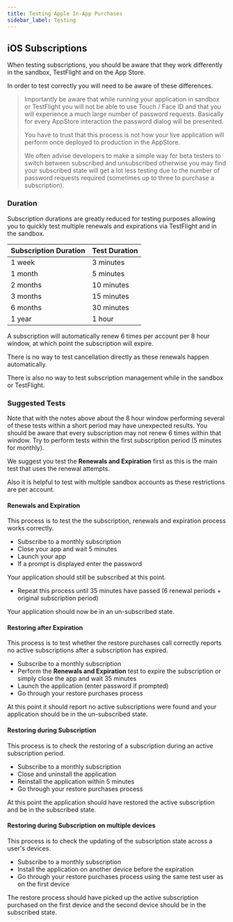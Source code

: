 ```yaml
---
title: Testing Apple In-App Purchases
sidebar_label: Testing
---
```


## iOS Subscriptions

When testing subscriptions, you should be aware that they work differently in the sandbox, TestFlight and on the App Store. 

In order to test correctly you will need to be aware of these differences.

>
> Importantly be aware that while running your application in sandbox or TestFlight you will not be able to use Touch / Face ID and that you will experience a much large number of password requests. Basically for every AppStore interaction the password dialog will be presented. 
>
> You have to trust that this process is not how your live application will perform once deployed to production in the AppStore.
> 
> We often advise developers to make a simple way for beta testers to switch between subscribed and unsubscribed otherwise you may find your subscribed state will get a lot less testing due to the number of password requests required (sometimes up to three to purchase a subscription).
>


### Duration

Subscription durations are greatly reduced for testing purposes allowing you to quickly test multiple renewals and expirations via TestFlight and in the sandbox.

| Subscription Duration | Test Duration |
| --- | --- |
| 1 week | 3 minutes |
| 1 month | 5 minutes |
| 2 months | 10 minutes |
| 3 months | 15 minutes |
| 6 months | 30 minutes |
| 1 year | 1 hour |


A subscription will automatically renew 6 times per account per 8 hour window, at which point the subscription will expire.

There is no way to test cancellation directly as these renewals happen automatically.

There is also no way to test subscription management while in the sandbox or TestFlight.


### Suggested Tests

Note that with the notes above about the 8 hour window performing several of these tests within a short period may have unexpected results. You should be aware that every subscription may not renew 6 times within that window. Try to perform tests within the first subscription period (5 minutes for monthly).

We suggest you test the **Renewals and Expiration** first as this is the main test that uses the renewal attempts.

Also it is helpful to test with multiple sandbox accounts as these restrictions are per account.



#### Renewals and Expiration

This process is to test the the subscription, renewals and expiration process works correctly.

- Subscribe to a monthly subscription
- Close your app and wait 5 minutes
- Launch your app
- If a prompt is displayed enter the password

Your application should still be subscribed at this point.

- Repeat this process until 35 minutes have passed (6 renewal periods + original subscription period)

Your application should now be in an un-subscribed state.


#### Restoring after Expiration

This process is to test whether the restore purchases call correctly reports no active subscriptions after a subscription has expired.

- Subscribe to a monthly subscription
- Perform the **Renewals and Expiration** test to expire the subscription or simply close the app and wait 35 minutes
- Launch the application (enter password if prompted)
- Go through your restore purchases process

At this point it should report no active subscriptions were found and your application should be in the un-subscribed state. 



#### Restoring during Subscription

This process is to check the restoring of a subscription during an active subscription period.

- Subscribe to a monthly subscription
- Close and uninstall the application
- Reinstall the application within 5 minutes
- Go through your restore purchases process

At this point the application should have restored the active subscription and be in the subscribed state.



#### Restoring during Subscription on multiple devices

This process is to check the updating of the subscription state across a user's devices.

- Subscribe to a monthly subscription
- Install the application on another device before the expiration
- Go through your restore purchases process using the same test user as on the first device

The restore process should have picked up the active subscription purchased on the first device and the second device should be in the subscribed state. 





